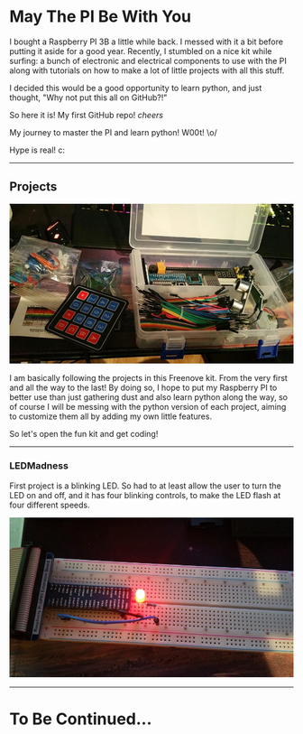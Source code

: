 # May The PI Be With You

I bought a Raspberry PI 3B a little while back. I messed with it a bit before
putting it aside for a good year. Recently, I stumbled on a nice kit while
surfing: a bunch of electronic and electrical components to use with the PI
along with tutorials on how to make a lot of little projects with all this 
stuff.

I decided this would be a good opportunity to learn python, and just thought,
"Why not put this all on GitHub?!"

So here it is! My first GitHub repo! *cheers*

My journey to master the PI and learn python! W00t! \o/

Hype is real! c:

---

## Projects

![Fun Kit!](/Images/fun_kit.jpg)

I am basically following the projects in this Freenove kit. From the very first
and all the way to the last! By doing so, I hope to put my Raspberry PI to better
use than just gathering dust and also learn python along the way, so of course I
will be messing with the python version of each project, aiming to customize them
all by adding my own little features.

So let's open the fun kit and get coding!

---

### LEDMadness

First project is a blinking LED. So had to at least allow the user to turn the LED
on and off, and it has four blinking controls, to make the LED flash at four
different speeds.

![LED Madness!!! c:](/Images/led_on.jpg)

---

# To Be Continued...